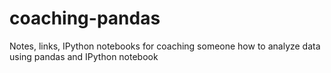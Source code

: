 # coaching-pandas
Notes, links, IPython notebooks for coaching someone how to analyze data using pandas and IPython notebook

